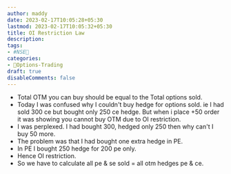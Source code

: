 ```yaml
---
author: maddy
date: 2023-02-17T10:05:28+05:30
lastmod: 2023-02-17T10:05:32+05:30
title: OI Restriction Law
description: 
tags:
- #NSE🏴
categories: 
- 🤹Options-Trading
draft: true
disableComments: false
---
```

- Total OTM you can buy should be equal to the Total options sold.
- Today I was confused why I couldn't buy hedge for options sold. ie I had sold 300 ce but bought only 250 ce hedge. But when i place +50 order it was showing you cannot buy OTM due to OI restriction.
- I was perplexed. I had bought 300, hedged only 250 then why can't I buy 50 more.
- The problem was that I had bought one extra hedge in PE.
- In PE I bought 250 hedge for 200 pe only.
- Hence OI restriction.
- So we have to calculate all pe & se sold = all otm hedges pe & ce.